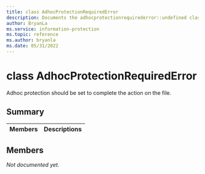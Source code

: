```yaml
---
title: class AdhocProtectionRequiredError 
description: Documents the adhocprotectionrequirederror::undefined class of the Microsoft Information Protection (MIP) SDK.
author: BryanLa
ms.service: information-protection
ms.topic: reference
ms.author: bryanla
ms.date: 05/31/2022
---
```


# class AdhocProtectionRequiredError 
Adhoc protection should be set to complete the action on the file.
  
## Summary
 Members                        | Descriptions                                
--------------------------------|---------------------------------------------
  
## Members
_Not documented yet._
